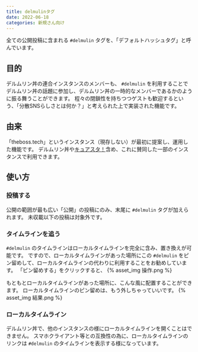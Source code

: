 ```yaml
---
title: delmulinタグ
date: 2022-06-18
categories: 新規さん向け
---
```


全ての公開投稿に含まれる `#delmulin` タグを、「デフォルトハッシュタグ」と呼んでいます。

## 目的

デルムリン丼の連合インスタンスのメンバーも、 `#delmulin` を利用することでデルムリン丼の話題に参加し、デルムリン丼の一時的なメンバーであるかのように振る舞うことができます。
程々の閉鎖性を持ちつつゲストも歓迎するという、「分散SNSらしさとは何か？」と考えられた上で実装された機能です。

## 由来

「theboss.tech」というインスタンス（現存しない）が最初に提案し、運用した機能です。
デルムリン丼や[キュアスタ！](https://precure.ml/)含め、これに賛同した一部のインスタンスで利用できます。

## 使い方

### 投稿する

公開の範囲が最も広い「公開」の投稿にのみ、末尾に `#delmulin` タグが加えられます。
未収載以下の投稿は対象外です。

### タイムラインを追う

`#delmulin` のタイムラインはローカルタイムラインを完全に含み、置き換えが可能です。
ですので、ローカルタイムラインがあった場所にこの `#delmulin` をピン留めして、ローカルタイムラインの代わりに利用することをお勧めしています。
「ピン留めする」をクリックすると、
{% asset_img 操作.png %}

もともとローカルタイムラインがあった場所に、こんな風に配置することができます。
ローカルタイムラインのピン留めは、もう外しちゃっていいです。
{% asset_img 結果.png %}

### ローカルタイムライン

デルムリン丼で、他のインスタンスの様にローカルタイムラインを開くことはできません。
スマホクライアント等との互換性の為に、ローカルタイムラインのリンクは `#delmulin` のタイムラインを表示する様になっています。
